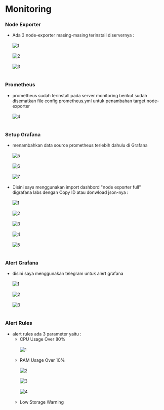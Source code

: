 # Monitoring
### Node Exporter
- Ada 3 node-exporter masing-masing terinstall diservernya :<br><br>![1](https://github.com/darblietz/devops17-FinalTask--M-Yusuf-Haidar-/assets/98991080/1759240e-7d62-419f-a926-3980ecfaac07)<br><br>
![2](https://github.com/darblietz/devops17-FinalTask--M-Yusuf-Haidar-/assets/98991080/ce9c5fc7-3958-43de-9505-02acfb37a8dd)<br><br>![3](https://github.com/darblietz/devops17-FinalTask--M-Yusuf-Haidar-/assets/98991080/34114e0e-40e9-4112-965e-1e763ce9c5d7)
<br><br>
### Prometheus
- prometheus sudah terinstall pada server monitoring berikut sudah disematkan file config prometheus.yml untuk penambahan target node-exporter <br><br>
![4](https://github.com/darblietz/devops17-FinalTask--M-Yusuf-Haidar-/assets/98991080/542ff046-783c-4f91-8067-ed71454ded41)<br><br>

### Setup Grafana
- menambahkan data source prometheus terlebih dahulu di Grafana <br><br>![5](https://github.com/darblietz/devops17-FinalTask--M-Yusuf-Haidar-/assets/98991080/ab635b4c-9918-4ce2-adb9-a7474458c181)
<br><br>![6](https://github.com/darblietz/devops17-FinalTask--M-Yusuf-Haidar-/assets/98991080/0586ed7b-2b72-45d3-8d58-11ad97d5be64)<br><br>![7](https://github.com/darblietz/devops17-FinalTask--M-Yusuf-Haidar-/assets/98991080/47eab3da-dd73-44d7-ac41-960a1f7dcd25)<br><br>
- Disini saya menggunakan import dashbord "node exporter full" digrafana labs dengan Copy ID atau donwload json-nya :<br><br>
![1](https://github.com/darblietz/devops17-FinalTask--M-Yusuf-Haidar-/assets/98991080/badbd503-64aa-4e3c-a2b5-d491ac6caef0)<br><br>
![2](https://github.com/darblietz/devops17-FinalTask--M-Yusuf-Haidar-/assets/98991080/c876ca12-50f7-4d94-9a66-2b0cb1dc0f79)<br><br>
![3](https://github.com/darblietz/devops17-FinalTask--M-Yusuf-Haidar-/assets/98991080/be6b74ce-e919-476b-8d13-e0e535b5d4be)<br><br>
![4](https://github.com/darblietz/devops17-FinalTask--M-Yusuf-Haidar-/assets/98991080/c8d61707-26bc-4ec0-9280-9f3bbb76fd5a)<br><br>
![5](https://github.com/darblietz/devops17-FinalTask--M-Yusuf-Haidar-/assets/98991080/e22b35a8-f86b-43e2-a86a-cda3db34a0be)<br><br>

### Alert Grafana
- disini saya menggunakan telegram untuk alert grafana <br><br>
  ![1](https://github.com/darblietz/devops17-FinalTask--M-Yusuf-Haidar-/assets/98991080/37e0209c-f6a9-494d-a508-d2887ad44e23)<br><br>
  ![2](https://github.com/darblietz/devops17-FinalTask--M-Yusuf-Haidar-/assets/98991080/e3155cc5-a16a-4f28-97cb-c8d0c5ef7b98)<br><br>
  ![3](https://github.com/darblietz/devops17-FinalTask--M-Yusuf-Haidar-/assets/98991080/96fa9987-c4d5-4637-a6f9-2517ce8a75e8)<br><br>
  
### Alert Rules
- alert rules ada 3 parameter yaitu :
  - CPU  Usage Over 80%<br><br>![1](https://github.com/darblietz/devops17-FinalTask--M-Yusuf-Haidar-/assets/98991080/b6a460a7-b9fe-4b5d-8304-6a50fb05def5)<br><br>
  - RAM Usage Over 10%<br><br>![2](https://github.com/darblietz/devops17-FinalTask--M-Yusuf-Haidar-/assets/98991080/095b5e86-5805-4503-aa87-34da72bbc9f5)<br><br>![3](https://github.com/darblietz/devops17-FinalTask--M-Yusuf-Haidar-/assets/98991080/6cbf15f3-17cd-4942-b5f5-db565651d59d)<br><br>![4](https://github.com/darblietz/devops17-FinalTask--M-Yusuf-Haidar-/assets/98991080/d84af178-428a-415e-85c4-33e23d356350)<br><br>
  - Low Storage Warning









